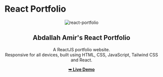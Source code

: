 # React Portfolio
<div align="center">
  
  ![react-portfolio](https://github.com/Zerobrofan/react-portfolio/assets/100843256/34392c67-88f6-4d09-850e-04c2c1b5705b)

  <h2 align="center">Abdallah Amir's React Portfolio</h2>

  A ReactJS portfolio website. <br />Responsive for all devices, built using HTML, CSS, JavaScript, Tailwind CSS and React.

  <a href="https://zerobrofan.github.io/react-portfolio/"><strong>➥ Live Demo</strong></a>

</div>
